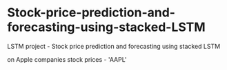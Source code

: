 # Stock-price-prediction-and-forecasting-using-stacked-LSTM
LSTM project - Stock price prediction and forecasting using stacked LSTM


on Apple companies stock prices - 'AAPL'
